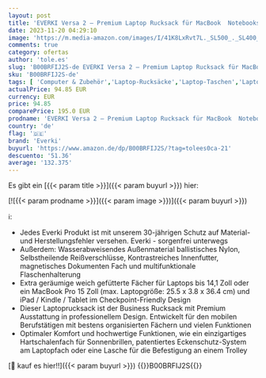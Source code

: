 ```yaml
---
layout: post
title: 'EVERKI Versa 2 – Premium Laptop Rucksack für MacBook  Notebooks bis 15 Zoll / mit patentiertem Ecken Schutz System  Brillen-Hartschalenfach und weiteren hochwertigen Funktionen'
date: 2023-11-20 04:29:10
image: 'https://m.media-amazon.com/images/I/41K8LxRvt7L._SL500_._SL400_.jpg'
comments: true
category: ofertas
author: 'tole.es'
slug: 'B00BRFIJ2S-de EVERKI Versa 2 – Premium Laptop Rucksack für MacBook...'
sku: 'B00BRFIJ2S-de'
tags: [ 'Computer & Zubehör','Laptop-Rucksäcke','Laptop-Taschen','Laptop-Zubehör','Zubehör','everki','🇩🇪', ]
actualPrice: 94.85 EUR
currency: EUR
price: 94.85
comparePrice: 195.0 EUR
prodname: 'EVERKI Versa 2 – Premium Laptop Rucksack für MacBook  Notebooks bis 15 Zoll / mit patentiertem Ecken Schutz System  Brillen-Hartschalenfach und weiteren hochwertigen Funktionen'
country: 'de'
flag: '🇩🇪'
brand: 'Everki'
buyurl: 'https://www.amazon.de/dp/B00BRFIJ2S/?tag=tolees0ca-21'
descuento: '51.36'
average: '132.375'
---
```


Es gibt ein [{{< param title >}}]({{< param buyurl >}}) hier:

[![{{< param prodname >}}]({{< param image >}})]({{< param buyurl >}})

ℹ️:

- Jedes Everki Produkt ist mit unserem 30-jährigen Schutz auf Material- und Herstellungsfehler versehen. Everki - sorgenfrei unterwegs
- Außerdem: Wasserabweisendes Außenmaterial ballistisches Nylon, Selbstheilende Reißverschlüsse, Kontrastreiches Innenfutter, magnetisches Dokumenten Fach und multifunktionale Flaschenhalterung
- Extra geräumige weich gefütterte Fächer für Laptops bis 14,1 Zoll oder ein MacBook Pro 15 Zoll (max. Laptopgröße: 25.5 x 3.8 x 36.4 cm) und iPad / Kindle / Tablet im Checkpoint-Friendly Design
- Dieser Laptoprucksack ist der Business Rucksack mit Premium Ausstattung in professionellem Design. Entwickelt für den mobilen Berufstätigen mit bestens organisierten Fächern und vielen Funktionen
- Optimaler Komfort und hochwertige Funktionen, wie ein einzigartiges Hartschalenfach für Sonnenbrillen, patentiertes Eckenschutz-System am Laptopfach oder eine Lasche für die Befestigung an einem Trolley

[🛒 kauf es hier!!]({{< param buyurl >}})
{{<world>}}B00BRFIJ2S{{</world>}}
